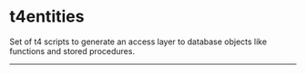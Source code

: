 # t4entities
Set of t4 scripts to generate an access layer to database objects like functions and stored procedures.

---